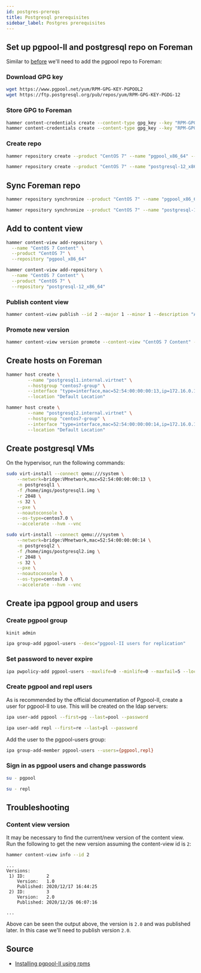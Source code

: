 ```yaml
---
id: postgres-prereqs
title: Postgresql prerequisites
sidebar_label: Postgres prerequisites
---
```

## Set up pgpool-II and postgresql repo on Foreman
Similar to [before](configuring-foreman-terminal) we'll need to add the pgpool repo to Foreman:
### Download GPG key
```bash
wget https://www.pgpool.net/yum/RPM-GPG-KEY-PGPOOL2
wget https://ftp.postgresql.org/pub/repos/yum/RPM-GPG-KEY-PGDG-12
```
### Store GPG to Foreman
```bash
hammer content-credentials create --content-type gpg_key --key "RPM-GPG-KEY-PGPOOL2" --name "RPM-GPG-KEY-PGPOOL2"
hammer content-credentials create --content-type gpg_key --key "RPM-GPG-KEY-PGDG-12" --name "RPM-GPG-KEY-PGDG-12"
```
### Create repo
```bash title="pgpool-II"
hammer repository create --product "CentOS 7" --name "pgpool_x86_64" --content-type "yum" --download-policy "on_demand" --gpg-key "RPM-GPG-KEY-PGPOOL2" --url "https://www.pgpool.net/yum/rpms/4.2/redhat/rhel-7-x86_64/" --mirror-on-sync "no"
```
```bash title="postgresql-12"
hammer repository create --product "CentOS 7" --name "postgresql-12_x86_64" --content-type "yum" --download-policy "on_demand" --gpg-key "RPM-GPG-KEY-PGDG-12" --url "https://ftp.postgresql.org/pub/repos/yum/12/redhat/rhel-7Server-x86_64/" --mirror-on-sync "no"
```
## Sync Foreman repo
```bash title="pgpool-II"
hammer repository synchronize --product "CentOS 7" --name "pgpool_x86_64"
```
```bash title="postgresql-12"
hammer repository synchronize --product "CentOS 7" --name "postgresql-12_x86_64"
```

## Add to content view
```bash title="pgpool-II"
hammer content-view add-repository \
  --name "CentOS 7 Content" \
  --product "CentOS 7" \
  --repository "pgpool_x86_64"
```
```bash title="postgresql-12"
hammer content-view add-repository \
  --name "CentOS 7 Content" \
  --product "CentOS 7" \
  --repository "postgresql-12_x86_64"
```
### Publish content view
```bash
hammer content-view publish --id 2 --major 1 --minor 1 --description "Added pgpool-II and postgresql-12"
```
### Promote new version
```bash
hammer content-view version promote --content-view "CentOS 7 Content" --version "1.1" --to-lifecycle-environment "stable"
```

## Create hosts on Foreman
```bash title="postgresql1"
hammer host create \
        --name "postgresql1.internal.virtnet" \
        --hostgroup "centos7-group" \
        --interface "type=interface,mac=52:54:00:00:00:13,ip=172.16.0.13,managed=true,primary=true,provision=true" \
        --location "Default Location"
```
```bash title="postgresql2"
hammer host create \
        --name "postgresql2.internal.virtnet" \
        --hostgroup "centos7-group" \
        --interface "type=interface,mac=52:54:00:00:00:14,ip=172.16.0.14,managed=true,primary=true,provision=true" \
        --location "Default Location"
```
## Create postgresql VMs
On the hypervisor, run the following commands:

```bash title="postgresql1"
sudo virt-install --connect qemu:///system \
    --network=bridge:VMnetwork,mac=52:54:00:00:00:13 \
    -n postgresql1 \
    -f /home/imgs/postgresql1.img \
    -r 2048 \
    -s 32 \
    --pxe \
    --noautoconsole \
    --os-type=centos7.0 \
    --accelerate --hvm --vnc
```
```bash title="postgresql2"
sudo virt-install --connect qemu:///system \
    --network=bridge:VMnetwork,mac=52:54:00:00:00:14 \
    -n postgresql2 \
    -f /home/imgs/postgresql2.img \
    -r 2048 \
    -s 32 \
    --pxe \
    --noautoconsole \
    --os-type=centos7.0 \
    --accelerate --hvm --vnc
```

## Create ipa pgpool group and users
### Create pgpool group
```bash title="ldap1.internal.virtnet"
kinit admin
```
```bash title="ldap1.internal.virtnet"
ipa group-add pgpool-users --desc="pgpool-II users for replication"
```
### Set password to never expire
```bash title="ldap1.internal.virtnet"
ipa pwpolicy-add pgpool-users --maxlife=0 --minlife=0 --maxfail=5 --lockouttime=600 --priority=3
```
### Create pgpool and repl users
As is recommended by the official documentation of Pgpool-II, create a user for pgpool-II to use. This will be created on the ldap servers:
```bash title="ldap1.internal.virtnet"
ipa user-add pgpool --first=pg --last=pool --password
```
```bash title="ldap1.internal.virtnet"
ipa user-add repl --first=re --last=pl --password
```
Add the user to the pgpool-users group:
```bash title="ldap1.internal.virtnet"
ipa group-add-member pgpool-users --users={pgpool,repl}
```
### Sign in as pgpool users and change passwords
```bash
su - pgpool
```
```bash
su - repl
```

## Troubleshooting
### Content view version
It may be necessary to find the current/new version of the content view. Run the following to get the new version assuming the content-view id is `2`:
```bash
hammer content-view info --id 2
```
```text title="expected output" {7,8}
...
Versions:
 1) ID:        2
    Version:   1.0
    Published: 2020/12/17 16:44:25
 2) ID:        3
    Version:   2.0
    Published: 2020/12/26 06:07:16

...
```

Above can be seen the output above, the version is `2.0` and was published later. In this case we'll need to publish version `2.0`.

## Source
- [Installing pgpool-II using rpms](https://www.pgpool.net/docs/latest/en/html/install-rpm.html)